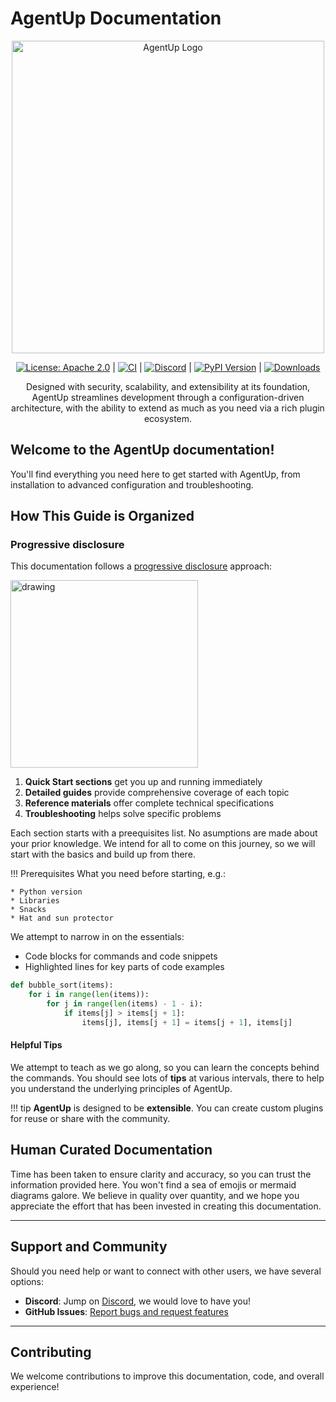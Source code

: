 # AgentUp Documentation

<style>
  .md-typeset h1,
  .md-content__button {
    display: none;
  }
</style>

<p align="center">
  <img src="images/compie-docs.png" alt="AgentUp Logo" width="500"/>
</p>

<p align="center">
  <a href="https://opensource.org/licenses/Apache-2.0"><img src="https://img.shields.io/badge/License-Apache2.0-brightgreen.svg?style=flat" alt="License: Apache 2.0"/></a>
  |
  <a href="https://github.com/RedDotRocket/AgentUp/actions/workflows/ci.yml"><img src="https://github.com/RedDotRocket/AgentUp/actions/workflows/ci.yml/badge.svg" alt="CI"/></a>
  |
  <a href="https://discord.gg/pPcjYzGvbS"><img src="https://img.shields.io/discord/1384081906773131274?label=Discord&logo=discord" alt="Discord"/></a>
  |
  <a href="https://pypi.org/project/AgentUp/"><img src="https://img.shields.io/pypi/v/AgentUp.svg" alt="PyPI Version"/></a>
  |
  <a href="https://pepy.tech/project/agentup"><img src="https://static.pepy.tech/badge/agentup" alt="Downloads"/></a>
</p>

<p align="center">
  Designed with security, scalability, and extensibility at its foundation, AgentUp streamlines development through a configuration-driven architecture, with the ability to extend as much as you need via a rich plugin ecosystem.
</p>

## Welcome to the AgentUp documentation! 

You'll find everything you need here to get started with AgentUp, from installation to advanced configuration and troubleshooting.

## How This Guide is Organized

### Progressive disclosure

This documentation follows a [progressive disclosure](https://en.wikipedia.org/wiki/Progressive_disclosure) approach:

<img src="images/next.png" alt="drawing" width="300"/>

1. **Quick Start sections** get you up and running immediately
2. **Detailed guides** provide comprehensive coverage of each topic
3. **Reference materials** offer complete technical specifications
4. **Troubleshooting** helps solve specific problems

Each section starts with a preequisites list. No asumptions are made about your prior knowledge. We intend for all to come on this journey, so we will start with the basics and build up from there.

!!! Prerequisites
    What you need before starting, e.g.:

    * Python version
    * Libraries
    * Snacks
    * Hat and sun protector

We attempt to narrow in on the essentials:

- Code blocks for commands and code snippets
- Highlighted lines for key parts of code examples

``` py hl_lines="2 3"
def bubble_sort(items):
    for i in range(len(items)):
        for j in range(len(items) - 1 - i):
            if items[j] > items[j + 1]:
                items[j], items[j + 1] = items[j + 1], items[j]
```

#### Helpful Tips

We attempt to teach as we go along, so you can learn the concepts behind the commands. You should see lots of **tips** at various intervals, there to help you understand the underlying principles of AgentUp.

!!! tip
    **AgentUp** is designed to be **extensible**. You can create custom plugins for reuse or share with the community.

## Human Curated Documentation

Time has been taken to ensure clarity and accuracy, so you can trust the information provided here. You won't find a sea of emojis or mermaid diagrams galore. We believe in quality over quantity, and we hope you appreciate the effort that has been invested in creating this documentation.

---

## Support and Community

Should you need help or want to connect with other users, we have several options:

- **Discord**: Jump on [Discord](https://discord.gg/pPcjYzGvbS), we would love to have you!
- **GitHub Issues**: [Report bugs and request features](https://github.com/rdrocket-projects/AgentUp/issues)

---

## Contributing

We welcome contributions to improve this documentation, code, and overall experience!
